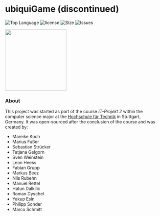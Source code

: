 # ubiquiGame (discontinued)

![Top Language](https://img.shields.io/github/languages/top/:leonheess/:ubiquiGame)
![license](https://img.shields.io/github/license/:leonheess/:ubiquiGame)
![Size](https://img.shields.io/github/repo-size/:leonheess/:ubiquiGame)
![Issues](https://img.shields.io/github/issues-raw/:leonheess/:ubiquiGame)

<img src="https://heess.me/img/projects/UbiquiGame.png" height="200px">

### About
This project was started as part of the course *IT-Projekt 2* within the computer science major at the [Hochschule für Technik](https://www.hft-stuttgart.de/) in Stuttgart, Germany. It was open-sourced after the conclusion of the course and was created by:

* Mareike Koch
* Marius Fußer
* Sebastian Strücker
* Tatjana Gelgorn
* Sven Weinstein
* Leon Heess
* Fabian Grupp
* Markus Beez
* Nils Rubehn
* Manuel Rettel
* Hatun Dalkilic
* Roman Dyschel
* Yakup Esin
* Philipp Sonder
* Marco Schmitt
